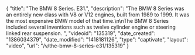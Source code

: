 {
    "title": "The BMW 8 Series. E31.",
    "description": "The BMW 8 Series was an entirely new class with V8 or V12 engines, built from 1989 to 1999. It was the most expensive BMW model of that time.\n\nThe BMW 8 Series included several inventions such as twelve cylinder engine or steering linked rear suspension. ",
    "videoid": "135319",
    "date_created": "1386034379",
    "date_modified": "1418181126",
    "type": "captivate",
    "layout": "video",
    "url": "\/v\/the-bmw-8-series-e31\/135319"
}